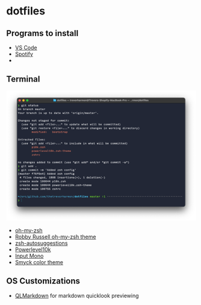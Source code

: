# dotfiles

## Programs to install

- [VS Code](https://code.visualstudio.com/)
- [Spotify](https://www.spotify.com/us/download/mac/)
- 

## Terminal

![an example of what my terminal looks like](terminal-preview.png)

- [oh-my-zsh](https://ohmyz.sh/)
- [Robby Russell oh-my-zsh theme](https://github.com/ohmyzsh/ohmyzsh/blob/master/themes/robbyrussell.zsh-theme)
- [zsh-autosuggestions](https://github.com/zsh-users/zsh-autosuggestions)
- [Powerlevel10k](https://github.com/romkatv/powerlevel10k)
- [Input Mono](https://input.djr.com/)
- [Smyck color theme](http://color.smyck.org/)

## OS Customizations

- [QLMarkdown](https://github.com/sbarex/QLMarkdown) for markdown quicklook previewing
